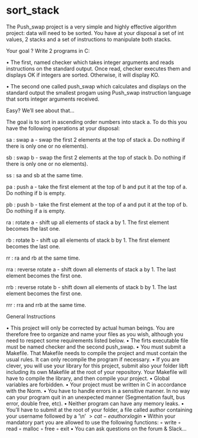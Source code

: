 # sort_stack

The Push_swap project is a very simple and highly effective algorithm project: data will
need to be sorted. You have at your disposal a set of int values, 2 stacks and a set of
instructions to manipulate both stacks.

Your goal ? Write 2 programs in C:

• The first, named checker which takes integer arguments and reads instructions on
the standard output. Once read, checker executes them and displays OK if integers
are sorted. Otherwise, it will display KO.

• The second one called push_swap which calculates and displays on the standard
output the smallest progam using Push_swap instruction language that sorts integer arguments received.

Easy?
We’ll see about that...

The goal is to sort in ascending order numbers into stack a.
To do this you have the following operations at your disposal:

sa : swap a - swap the first 2 elements at the top of stack a. Do nothing if there
is only one or no elements).

sb : swap b - swap the first 2 elements at the top of stack b. Do nothing if there
is only one or no elements).

ss : sa and sb at the same time.

pa : push a - take the first element at the top of b and put it at the top of a. Do
nothing if b is empty.

pb : push b - take the first element at the top of a and put it at the top of b. Do
nothing if a is empty.

ra : rotate a - shift up all elements of stack a by 1. The first element becomes
the last one.

rb : rotate b - shift up all elements of stack b by 1. The first element becomes
the last one.

rr : ra and rb at the same time.

rra : reverse rotate a - shift down all elements of stack a by 1. The last element
becomes the first one.

rrb : reverse rotate b - shift down all elements of stack b by 1. The last element
becomes the first one.

rrr : rra and rrb at the same time.


General Instructions

• This project will only be corrected by actual human beings. You are therefore free
to organize and name your files as you wish, although you need to respect some
requirements listed below.
• The firts executable file must be named checker and the second push_swap.
• You must submit a Makefile. That Makefile needs to compile the project and
must contain the usual rules. It can only recompile the program if necessary.
• If you are clever, you will use your library for this project, submit also your folder
libft including its own Makefile at the root of your repository. Your Makefile
will have to compile the library, and then compile your project.
• Global variables are forbidden.
• Your project must be written in C in accordance with the Norm.
• You have to handle errors in a sensitive manner. In no way can your program quit
in an unexpected manner (Segmentation fault, bus error, double free, etc).
• Neither program can have any memory leaks.
• You’ll have to submit at the root of your folder, a file called author containing your
username followed by a ’\n’
$>cat -e author
xlogin$
• Within your mandatory part you are allowed to use the following functions:
◦ write
◦ read
◦ malloc
◦ free
◦ exit
• You can ask questions on the forum & Slack...
